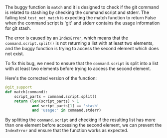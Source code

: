 The buggy function is `match` and it is designed to check if the git command is related to stashing by checking the command script and stderr. The failing test `test_not_match` is expecting the match function to return False when the command script is 'git' and stderr contains the usage information for git stash.

The error is caused by an `IndexError`, which means that the `command.script.split()` is not returning a list with at least two elements, and the buggy function is trying to access the second element which does not exist.

To fix this bug, we need to ensure that the `command.script` is split into a list with at least two elements before trying to access the second element.

Here's the corrected version of the function:

```python
@git_support
def match(command):
    script_parts = command.script.split()
    return (len(script_parts) > 1
            and script_parts[1] == 'stash'
            and 'usage:' in command.stderr)
```

By splitting the `command.script` and checking if the resulting list has more than one element before accessing the second element, we can prevent the `IndexError` and ensure that the function works as expected.